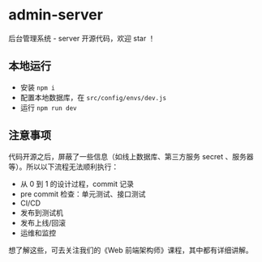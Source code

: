 # admin-server

后台管理系统 - server 开源代码，欢迎 star ！

## 本地运行

-   安装 `npm i`
-   配置本地数据库，在 `src/config/envs/dev.js`
-   运行 `npm run dev`

## 注意事项

代码开源之后，屏蔽了一些信息（如线上数据库、第三方服务 secret 、服务器等）。所以以下流程无法顺利执行：

-   从 0 到 1 的设计过程，commit 记录
-   pre commit 检查：单元测试、接口测试
-   CI/CD
-   发布到测试机
-   发布上线/回滚
-   运维和监控

想了解这些，可去关注我们的《Web 前端架构师》课程，其中都有详细讲解。
